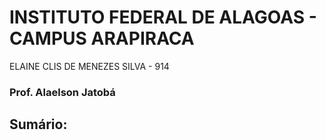 # INSTITUTO FEDERAL DE ALAGOAS - CAMPUS ARAPIRACA

ELAINE CLIS DE MENEZES SILVA - 914
### Prof. Alaelson Jatobá

## Sumário:
